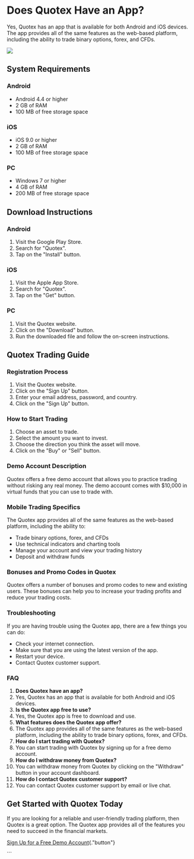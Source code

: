 # Does Quotex Have an App?

Yes, Quotex has an app that is available for both Android and iOS
devices. The app provides all of the same features as the web-based
platform, including the ability to trade binary options, forex, and
CFDs.

[![](https://static.quotex.io/files/10_en/300_250.jpg)](https://traff.sbs/brokerqxlid)

## System Requirements

### Android

-   Android 4.4 or higher
-   2 GB of RAM
-   100 MB of free storage space

### iOS

-   iOS 9.0 or higher
-   2 GB of RAM
-   100 MB of free storage space

### PC

-   Windows 7 or higher
-   4 GB of RAM
-   200 MB of free storage space

## Download Instructions

### Android

1.  Visit the Google Play Store.
2.  Search for "Quotex".
3.  Tap on the "Install" button.

### iOS

1.  Visit the Apple App Store.
2.  Search for "Quotex".
3.  Tap on the "Get" button.

### PC

1.  Visit the Quotex website.
2.  Click on the "Download" button.
3.  Run the downloaded file and follow the on-screen instructions.

## Quotex Trading Guide

### Registration Process

1.  Visit the Quotex website.
2.  Click on the "Sign Up" button.
3.  Enter your email address, password, and country.
4.  Click on the "Sign Up" button.

### How to Start Trading

1.  Choose an asset to trade.
2.  Select the amount you want to invest.
3.  Choose the direction you think the asset will move.
4.  Click on the "Buy" or "Sell" button.

### Demo Account Description

Quotex offers a free demo account that allows you to practice trading
without risking any real money. The demo account comes with \$10,000 in
virtual funds that you can use to trade with.

### Mobile Trading Specifics

The Quotex app provides all of the same features as the web-based
platform, including the ability to:

-   Trade binary options, forex, and CFDs
-   Use technical indicators and charting tools
-   Manage your account and view your trading history
-   Deposit and withdraw funds

### Bonuses and Promo Codes in Quotex

Quotex offers a number of bonuses and promo codes to new and existing
users. These bonuses can help you to increase your trading profits and
reduce your trading costs.

### Troubleshooting

If you are having trouble using the Quotex app, there are a few things
you can do:

-   Check your internet connection.
-   Make sure that you are using the latest version of the app.
-   Restart your device.
-   Contact Quotex customer support.

### FAQ

1.  **Does Quotex have an app?**
2.  Yes, Quotex has an app that is available for both Android and iOS
    devices.
3.  **Is the Quotex app free to use?**
4.  Yes, the Quotex app is free to download and use.
5.  **What features does the Quotex app offer?**
6.  The Quotex app provides all of the same features as the web-based
    platform, including the ability to trade binary options, forex, and
    CFDs.
7.  **How do I start trading with Quotex?**
8.  You can start trading with Quotex by signing up for a free demo
    account.
9.  **How do I withdraw money from Quotex?**
10. You can withdraw money from Quotex by clicking on the
    "Withdraw" button in your account dashboard.
11. **How do I contact Quotex customer support?**
12. You can contact Quotex customer support by email or live chat.

## Get Started with Quotex Today

If you are looking for a reliable and user-friendly trading platform,
then Quotex is a great option. The Quotex app provides all of the
features you need to succeed in the financial markets.

[Sign Up for a Free Demo
Account](\%22https://traff.sbs/quotexonelink\%22){."button"}

\`\`\`

